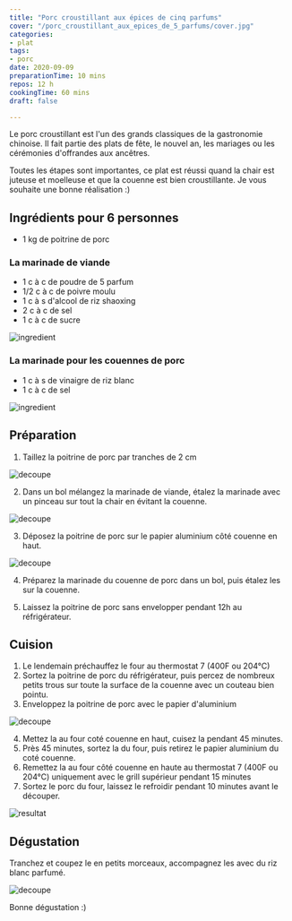 ```yaml
---
title: "Porc croustillant aux épices de cinq parfums"
cover: "/porc_croustillant_aux_epices_de_5_parfums/cover.jpg"
categories:
- plat
tags:
- porc
date: 2020-09-09
preparationTime: 10 mins
repos: 12 h
cookingTime: 60 mins
draft: false

---
```

Le porc croustillant est l'un des grands classiques de la gastronomie chinoise. Il fait partie des plats de fête, le nouvel an, les mariages ou les cérémonies d'offrandes aux ancêtres.
<!--more--> 
Toutes les étapes sont importantes, ce plat est réussi quand la chair est juteuse et moelleuse et que la couenne est bien croustillante. Je vous souhaite une bonne réalisation :)

## Ingrédients pour 6 personnes

- 1 kg de poitrine de porc 

### La marinade de viande

- 1 c à c de poudre de 5 parfum
- 1/2 c à c de poivre moulu
- 1 c à s d'alcool de riz shaoxing
- 2 c à c de sel
- 1 c à c de sucre

![ingredient](01.jpg)

###  La marinade pour les couennes de porc

- 1 c à s de vinaigre de riz blanc
- 1 c à c de sel

![ingredient](02.jpg)

## Préparation ##

1. Taillez la poitrine de porc par tranches de 2 cm

![decoupe](03.jpg)
 
2. Dans un bol mélangez la marinade de viande, étalez la marinade avec un pinceau sur tout la chair en évitant la couenne.

![decoupe](04.jpg)

3. Déposez la poitrine de porc sur le papier aluminium côté couenne en haut.

![decoupe](05.jpg)

4. Préparez la marinade du couenne de porc dans un bol, puis étalez les sur la couenne.

5. Laissez la poitrine de porc sans envelopper pendant 12h au réfrigérateur.


## Cuision ##

1. Le lendemain préchauffez le four au thermostat 7 (400F ou 204°C)
2. Sortez la poitrine de porc du réfrigérateur, puis percez de nombreux petits trous sur toute la surface de la couenne avec un couteau bien pointu.
3. Enveloppez la poitrine de porc avec le papier d'aluminium

![decoupe](07.jpg)

4. Mettez la au four coté couenne en haut, cuisez la pendant 45 minutes.
5. Près 45 minutes, sortez la du four, puis retirez le papier aluminium du coté couenne.
6. Remettez la au four côté couenne en haute au thermostat 7 (400F ou 204°C) uniquement avec le grill supérieur pendant 15 minutes
7. Sortez le porc du four, laissez le refroidir pendant 10 minutes avant le découper.

![resultat](cover.jpg)

## Dégustation ##

Tranchez et coupez le en petits morceaux, accompagnez les avec du riz blanc parfumé. 

![decoupe](08.jpg)

Bonne dégustation :)

